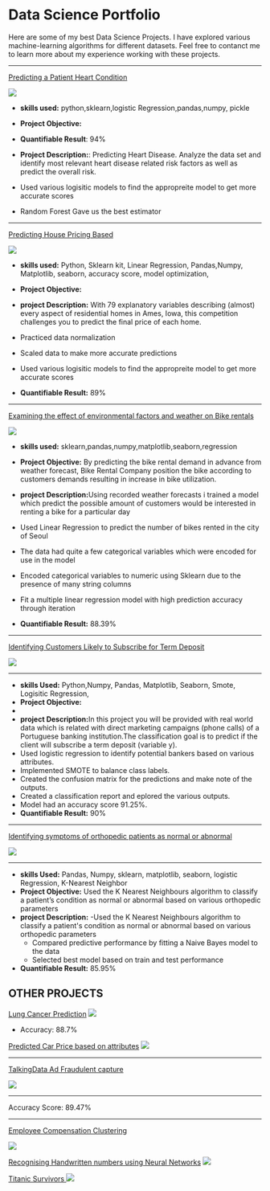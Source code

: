 # Data Science Portfolio

Here are some of my best Data Science Projects. I have explored various machine-learning algorithms for different datasets. Feel free to contanct me to learn more about my experience working with these projects.

***
[Predicting a Patient Heart Condition](https://github.com/mikemoore26/Heart_Disease)

<img src="images/heart_img.jpeg" />

- <b>skills used:</b> python,sklearn,logistic Regression,pandas,numpy, pickle
- <b> Project Objective:</b> 

- <b>Quantifiable Result</b>: 94%
- <b>Project Description:</b>: Predicting Heart Disease. Analyze the data set and identify most relevant heart disease related risk factors as well as predict the overall risk.
- Used various logisitic models to find the appropreite model to get more accurate scores 
- Random Forest Gave us the best estimator

***
[Predicting House Pricing Based](https://github.com/mikemoore26/house_Prediction)

<img src="images/housesbanner.png" />

- <b>skills used:</b> Python, Sklearn kit, Linear Regression, Pandas,Numpy, Matplotlib, seaborn, accuracy score, model optimization,
- <b> Project Objective:</b> 

- <b>project Description:</b> With 79 explanatory variables describing (almost) every aspect of residential homes in Ames, Iowa, this competition challenges you to predict the final price of each home.
- Practiced data normalization
- Scaled data to make more accurate predictions
- Used various logisitic models to find the appropreite model to get more accurate scores 

- <b>Quantifiable Result:</b> 89%

***

[Examining the effect of environmental factors and weather on Bike rentals](https://github.com/mikemoore26/Linear_Bike)

<img src="images/sbike.jpeg?raw=true"/>

- <b>skills used:</b> sklearn,pandas,numpy,matplotlib,seaborn,regression
- <b> Project Objective:</b> By predicting the bike rental demand in advance from weather forecast, Bike Rental Company position the bike according to customers demands resulting in increase in bike utilization.  
- <b>project Description:</b>Using recorded weather forecasts i trained a model which predict the possible amount of customers would be interested in renting a bike for a particular day
- Used Linear Regression to predict the number of bikes rented in the city of Seoul
- The data had quite a few categorical variables which were encoded for use in the model
- Encoded categorical variables to numeric using Sklearn due to the presence of many string columns
- Fit a multiple linear regression model with high prediction accuracy through iteration

- <b>Quantifiable Result:</b> 88.39%


***

[Identifying Customers Likely to Subscribe for Term Deposit](https://github.com/mikemoore26/banking_membership)

<img src="images/bankingpic.jpeg?raw=true"/>

***
- <b> skills Used:</b> Python,Numpy, Pandas, Matplotlib, Seaborn, Smote, Logisitic Regression,
- <b> Project Objective:</b> 
- 
- <b> project Description:</b>In this project you will be provided with real world data which is related with direct marketing campaigns (phone calls) of a Portuguese banking institution.The classification goal is to predict if the client will subscribe a term deposit (variable y).
- Used logistic regression to identify potential bankers based on various attributes.
- Implemented SMOTE to balance class labels.
- Created the confusion matrix for the predictions and make note of the outputs.
- Created a classification report and eplored the various outputs.
- Model had an accuracy score 91.25%.
- <b> Quantifiable Result:</b> 90%



***

[Identifying symptoms of orthopedic patients as normal or abnormal](https://github.com/mikemoore26/Bone_K_Nearest_Neighbor/blob/main/Bone(knn_NB).ipynb)

<img src="images/knee.jpeg?raw=true"/>

***

- <b> skills Used:</b> Pandas, Numpy, sklearn, matplotlib, seaborn, logistic Regression, K-Nearest Neighbor
- <b> Project Objective:</b> Used the K Nearest Neighbours algorithm to classify a patient’s condition as normal or abnormal based on various orthopedic parameters
- <b> project Description:</b>
  -Used the K Nearest Neighbours algorithm to classify a patient's condition as normal or abnormal based on various orthopedic parameters
  - Compared predictive performance by fitting a Naive Bayes model to the data
  - Selected best model based on train and test performance
- <b>Quantifiable Result:</b> 85.95%


## OTHER PROJECTS 
[Lung Cancer Prediction](https://github.com/mikemoore26/Lung_Cancer/blob/main/eda.ipynb)
<img src='images/LungCACXR.png' />
- Accuracy: 88.7%

[Predicted Car Price based on attributes](https://github.com/mikemoore26/car_price_prediction/blob/main/carprice.ipynb)
<img src="images/carsales.jpeg" />
***

[TalkingData Ad Fraudulent capture](https://github.com/mikemoore26/talking_data/blob/main/talking_data.ipynb)

<img src="images/talking_data.png?raw=true"/>

****
Accuracy Score: 89.47%
***


[Employee Compensation Clustering ](https://github.com/mikemoore26/employee_compensation/blob/main/EmpCompensation_clustering.ipynb)

<img src="images/employeepic.jpeg?raw=true"/>

[Recognising Handwritten numbers using Neural Networks](https://github.com/mikemoore26/img_to_text)
<img src='images/nnimage.jpeg' />

[Titanic Survivors ](https://github.com/mikemoore26/titanic/blob/main/Titanic.ipynb)
<img src='images/titanic.jpg' />


